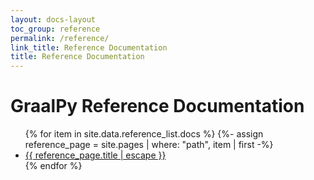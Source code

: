 ```yaml
---
layout: docs-layout
toc_group: reference
permalink: /reference/
link_title: Reference Documentation
title: Reference Documentation
---
```


# GraalPy Reference Documentation

<ul>
   {% for item in site.data.reference_list.docs %}
      {%- assign reference_page = site.pages | where: "path", item | first -%}
      <li><a class="page-link" href="{{ reference_page.url | relative_url }}">{{ reference_page.title | escape }}</a></li>
   {% endfor %}
</ul>